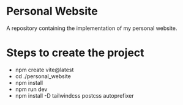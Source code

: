 # Personal Website

A repository containing the implementation of my personal website.

# Steps to create the project

- npm create vite@latest
- cd ./personal_website
- npm install
- npm run dev
- npm install -D tailwindcss postcss autoprefixer

